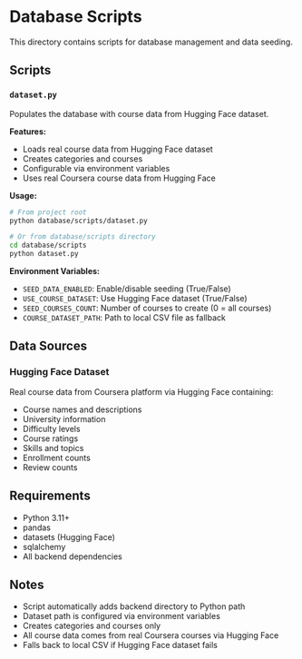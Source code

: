# Database Scripts

This directory contains scripts for database management and data seeding.

## Scripts

### `dataset.py`
Populates the database with course data from Hugging Face dataset.

**Features:**
- Loads real course data from Hugging Face dataset
- Creates categories and courses
- Configurable via environment variables
- Uses real Coursera course data from Hugging Face

**Usage:**
```bash
# From project root
python database/scripts/dataset.py

# Or from database/scripts directory
cd database/scripts
python dataset.py
```

**Environment Variables:**
- `SEED_DATA_ENABLED`: Enable/disable seeding (True/False)
- `USE_COURSE_DATASET`: Use Hugging Face dataset (True/False)
- `SEED_COURSES_COUNT`: Number of courses to create (0 = all courses)
- `COURSE_DATASET_PATH`: Path to local CSV file as fallback

## Data Sources

### Hugging Face Dataset
Real course data from Coursera platform via Hugging Face containing:
- Course names and descriptions
- University information
- Difficulty levels
- Course ratings
- Skills and topics
- Enrollment counts
- Review counts

## Requirements

- Python 3.11+
- pandas
- datasets (Hugging Face)
- sqlalchemy
- All backend dependencies

## Notes

- Script automatically adds backend directory to Python path
- Dataset path is configured via environment variables
- Creates categories and courses only
- All course data comes from real Coursera courses via Hugging Face
- Falls back to local CSV if Hugging Face dataset fails
